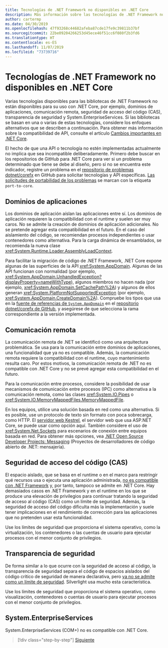 ```yaml
---
title: Tecnologías de .NET Framework no disponibles en .NET Core
description: Más información sobre las tecnologías de .NET Framework no disponibles en .NET Core
author: cartermp
ms.date: 04/30/2019
ms.openlocfilehash: 47f93268c44682afeba87cde17fe9c39811b37bf
ms.sourcegitcommit: 22be09204266253d45ece46f51cc6f080f2b3fd6
ms.translationtype: HT
ms.contentlocale: es-ES
ms.lasthandoff: 11/07/2019
ms.locfileid: "73739716"
---
```

# <a name="net-framework-technologies-unavailable-on-net-core"></a>Tecnologías de .NET Framework no disponibles en .NET Core

Varias tecnologías disponibles para las bibliotecas de .NET Framework no están disponibles para su uso con .NET Core, por ejemplo, dominios de aplicaciones, comunicación remota, seguridad de acceso del código (CAS), transparencia de seguridad y System.EnterpriseServices. Si las bibliotecas se basan en una o varias de estas tecnologías, considere los enfoques alternativos que se describen a continuación. Para obtener más información sobre la compatibilidad de API, consulte el artículo [Cambios importantes en .NET Core](../compatibility/breaking-changes.md).

El hecho de que una API o tecnología no estén implementadas actualmente no implica que sea incompatible deliberadamente. Primero debe buscar en los repositorios de GitHub para .NET Core para ver si un problema determinado que tiene se debe al diseño, pero si no se encuentra este indicador, registre un problema en el [repositorio de problemas dotnet/corefx](https://github.com/dotnet/corefx/issues) en GitHub para solicitar tecnologías y API específicas. [Las solicitudes de portabilidad de los problemas](https://github.com/dotnet/corefx/labels/port-to-core) se marcan con la etiqueta `port-to-core`.

## <a name="appdomains"></a>Dominios de aplicaciones

Los dominios de aplicación aíslan las aplicaciones entre sí. Los dominios de aplicación requieren la compatibilidad con el runtime y suelen ser muy caros. No se admite la creación de dominios de aplicación adicionales. No se pretende agregar esta compatibilidad en el futuro. En el caso del aislamiento del código, se recomiendan procesos independientes o usar contenedores como alternativa. Para la carga dinámica de ensamblados, se recomienda la nueva clase <xref:System.Runtime.Loader.AssemblyLoadContext>.

Para facilitar la migración de código de .NET Framework, .NET Core expone algunas de las superficies de la API <xref:System.AppDomain>. Algunas de las API funcionan con normalidad (por ejemplo, <xref:System.AppDomain.UnhandledException?displayProperty=nameWithType>), algunos miembros no hacen nada (por ejemplo, <xref:System.AppDomain.SetCachePath%2A>) y algunos de ellos generan <xref:System.PlatformNotSupportedException> (por ejemplo, <xref:System.AppDomain.CreateDomain%2A>). Compruebe los tipos que usa en la [fuente de referencias de `System.AppDomain`](https://github.com/dotnet/corefx/blob/master/src/Common/src/CoreLib/System/AppDomain.cs) en el [repositorio dotnet/corefx de GitHub](https://github.com/dotnet/corefx), y asegúrese de que selecciona la rama correspondiente a la versión implementada.

## <a name="remoting"></a>Comunicación remota

La comunicación remota de .NET se identificó como una arquitectura problemática. Se usa para la comunicación entre dominios de aplicaciones, una funcionalidad que ya no es compatible. Además, la comunicación remota requiere la compatibilidad con el runtime, cuyo mantenimiento resulta caro. Por estos motivos, la comunicación remota de .NET no es compatible con .NET Core y no se prevé agregar esta compatibilidad en el futuro.

Para la comunicación entre procesos, considere la posibilidad de usar mecanismos de comunicación entre procesos (IPC) como alternativa a la comunicación remota, como las clases <xref:System.IO.Pipes> o <xref:System.IO.MemoryMappedFiles.MemoryMappedFile>.

En los equipos, utilice una solución basada en red como una alternativa. Si es posible, use un protocolo de texto sin formato con poca sobrecarga, como HTTP. El [servidor web Kestrel](https://docs.microsoft.com/aspnet/core/fundamentals/servers/kestrel), el servidor web que usa ASP.NET Core, se puede usar como opción aquí. También considere el uso de <xref:System.Net.Sockets> para escenarios de conexión entre equipos basada en red. Para obtener más opciones, vea [.NET Open Source Developer Projects: Messaging](https://github.com/Microsoft/dotnet/blob/master/dotnet-developer-projects.md#messaging) (Proyectos de desarrolladores de código abierto de .NET: mensajería).

## <a name="code-access-security-cas"></a>Seguridad de acceso del código (CAS)

El espacio aislado, que se basa en el runtime o en el marco para restringir qué recursos usa o ejecuta una aplicación administrada, [no es compatible con .NET Framework](../../framework/misc/code-access-security.md) y, por tanto, tampoco se admite en .NET Core. Hay demasiados casos en .NET Framework y en el runtime en los que se produce una elevación de privilegios para continuar tratando la seguridad de acceso al código (CAS) como un límite de seguridad. Además, la seguridad de acceso del código dificulta más la implementación y suele tener implicaciones en el rendimiento de corrección para las aplicaciones que no pretenden usar esta funcionalidad.

Use los límites de seguridad que proporciona el sistema operativo, como la virtualización, los contenedores o las cuentas de usuario para ejecutar procesos con el menor conjunto de privilegios.

## <a name="security-transparency"></a>Transparencia de seguridad

De forma similar a lo que ocurre con la seguridad de acceso al código, la transparencia de seguridad separa el código de espacios aislados del código crítico de seguridad de manera declarativa, pero [ya no se admite como un límite de seguridad](../../framework/misc/security-transparent-code.md). Silverlight usa mucho esta característica. 

Use los límites de seguridad que proporciona el sistema operativo, como visualización, contenedores o cuentas de usuario para ejecutar procesos con el menor conjunto de privilegios.

## <a name="systementerpriseservices"></a>System.EnterpriseServices

System.EnterpriseServices (COM+) no es compatible con .NET Core.

>[!div class="step-by-step"]
>[Siguiente](third-party-deps.md)
